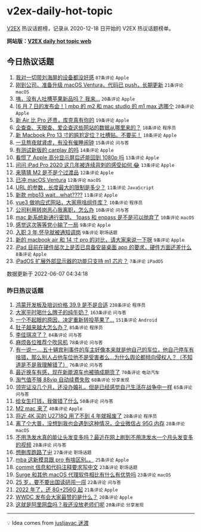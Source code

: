 # v2ex-daily-hot-topic

[V2EX](https://www.v2ex.com/) 热议话题榜，记录从 2020-12-18 日开始的 V2EX 热议话题榜单。

**网站版：[V2EX daily hot topic web](https://boojack.github.io/v2ex-daily-hot-topic-web/)**

## 今日热议话题

<!-- TODAY BEGIN -->

1. [我对一切带刘海屏的设备都没好感](https://www.v2ex.com/t/857771) `87条评论` `Apple`
1. [刚到公司，准备升级 macOS Ventura，代码已 push，长期更新](https://www.v2ex.com/t/857754) `21条评论` `macOS`
1. [咦，没有人吐槽苹果新品吗？ 我来...](https://www.v2ex.com/t/857832) `20条评论` `Apple`
1. [[6 月 7 日的发布会！] mbp 的 m2 和 mac studio 的 m1 max 选哪个](https://www.v2ex.com/t/857794) `20条评论` `Apple`
1. [新 Air 比 Pro 还贵，库克真有你的](https://www.v2ex.com/t/857783) `19条评论` `Apple`
1. [企查查、天眼查、爱企查这些网站的数据从哪里来的？](https://www.v2ex.com/t/857797) `18条评论` `程序员`
1. [新 Macbook Pro 13 寸的尴尬定位？吐槽贴。不要买！](https://www.v2ex.com/t/857759) `18条评论` `Apple`
1. [一旦熬夜就肾虚，有没有催睡闹钟](https://www.v2ex.com/t/857785) `15条评论` `问与答`
1. [有测试新版的 carplay 的吗](https://www.v2ex.com/t/857784) `14条评论` `Apple`
1. [看惯了 Apple 高分显示屏后还能回到 1080p 吗](https://www.v2ex.com/t/857853) `13条评论` `Apple`
1. [问问 iPad Pro 2020 这几年被连续背刺的感受如何 😂](https://www.v2ex.com/t/857817) `13条评论` `Apple`
1. [来猜猜 M2 是不是个过渡品](https://www.v2ex.com/t/857776) `12条评论` `Apple`
1. [已冲 macOS Ventura](https://www.v2ex.com/t/857764) `12条评论` `macOS`
1. [URL 的参数，长度最大的限制是多少？](https://www.v2ex.com/t/857823) `11条评论` `JavaScript`
1. [新款 mbp13 wait...what????](https://www.v2ex.com/t/857768) `11条评论` `Apple`
1. [vue3 做响应式网站，大家用啥组件库？](https://www.v2ex.com/t/857841) `10条评论` `程序员`
1. [公司利用转岗恶心我离职，怎么办](https://www.v2ex.com/t/857840) `10条评论` `问与答`
1. [mac 新系统新通行密钥， 1pass 和 enpass 是不是可以抛弃了](https://www.v2ex.com/t/857831) `10条评论` `macOS`
1. [感觉这次等等党小输了一局](https://www.v2ex.com/t/857821) `9条评论` `Apple`
1. [入职 3 年,怀孕就被通知调岗](https://www.v2ex.com/t/857800) `9条评论` `职场话题`
1. [新的 macbook air 和 14 寸 pro 的对比，请大家来说一下呀](https://www.v2ex.com/t/857793) `9条评论` `Apple`
1. [iPad 目前在硬件层次上是否已具备安装桌面 app 的要求，硬件方面还差什么](https://www.v2ex.com/t/857755) `8条评论` `Apple`
1. [iPadOS 扩展外部显示器的功能只支持 m1 芯片？](https://www.v2ex.com/t/857812) `7条评论` `iPadOS`

数据更新于 2022-06-07 04:34:18

<!-- TODAY END -->

### 昨日热议话题

<!-- YESTERDAY BEGIN -->

1. [鸿蒙开发板及培训价格 39.9 是不是合适](https://www.v2ex.com/t/857490) `238条评论` `程序员`
1. [大家平时喝什么牌子的纯牛奶？](https://www.v2ex.com/t/857569) `163条评论` `问与答`
1. [一个不起眼的原因，决定重新转投苹果了...](https://www.v2ex.com/t/857540) `151条评论` `Android`
1. [肚子越来越大怎么办？](https://www.v2ex.com/t/857475) `85条评论` `程序员`
1. [李佳琪凉了？](https://www.v2ex.com/t/857538) `84条评论` `问与答`
1. [麻烦各位推荐个吹风机](https://www.v2ex.com/t/857472) `78条评论` `问与答`
1. [有一说一....五十辆宾利事件的车主好像本来就是他自己的车位，他自己停车有啥错，那么别人占他车位他不是受害者么...为什么舆论都倾向侵权人？（不知道是不是我理解错了）](https://www.v2ex.com/t/857535) `76条评论` `问与答`
1. [最近换车有感，现在新能源车也被搞成期货了](https://www.v2ex.com/t/857503) `70条评论` `电动汽车`
1. [淘气值不够 88vip 自动续费失败](https://www.v2ex.com/t/857487) `68条评论` `分享发现`
1. [领完证没几个月，还没办婚礼，但是已经感觉自己生活在战争中一样](https://www.v2ex.com/t/857648) `65条评论` `问与答`
1. [给女生打钱，我做错了什么](https://www.v2ex.com/t/857694) `50条评论` `问与答`
1. [M2 mac 来了](https://www.v2ex.com/t/857727) `40条评论` `Apple`
1. [将近 4K 买的 U2718Q 用了不到 4 年就报废了](https://www.v2ex.com/t/857631) `28条评论` `程序员`
1. [离了个大普，没想到我也会遇到这种情况，企业微信占 95G 内存](https://www.v2ex.com/t/857551) `28条评论` `macOS`
1. [不用洗发水真的能让头发变多吗？最近在网上刷到不用洗发水一个月头发变多的视频](https://www.v2ex.com/t/857511) `28条评论` `问与答`
1. [想删库跑路了屮](https://www.v2ex.com/t/857652) `27条评论` `职场话题`
1. [mba 这新模具跟 pro 有啥区别。。](https://www.v2ex.com/t/857729) `25条评论` `Apple`
1. [commit 信息和代码注释要求写中文](https://www.v2ex.com/t/857700) `23条评论` `职场话题`
1. [Surge 和其他 macOS 代理软件相比有什么有优势吗](https://www.v2ex.com/t/857676) `23条评论` `macOS`
1. [25 岁，要不要出国读研闯一闯](https://www.v2ex.com/t/857607) `22条评论` `问与答`
1. [2022 年了，还 8G+256G 起](https://www.v2ex.com/t/857745) `21条评论` `Apple`
1. [WWDC 发布会大家最赞的是什么？](https://www.v2ex.com/t/857738) `20条评论` `Apple`
1. [这就是阿里网盘吗？我还没放老师们呢](https://www.v2ex.com/t/857656) `20条评论` `分享发现`

<!-- YESTERDAY END -->

---

💡 Idea comes from [justjavac 迷渡](https://github.com/justjavac/)
